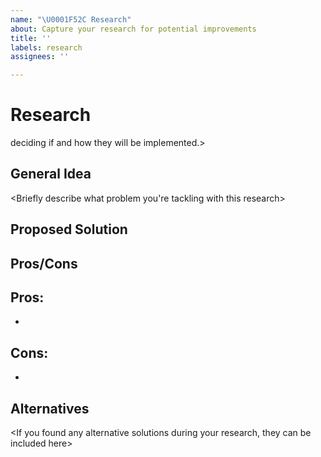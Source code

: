 ```yaml
---
name: "\U0001F52C Research"
about: Capture your research for potential improvements
title: ''
labels: research
assignees: ''

---
```


# Research

<Please note that we will discuss these ideas internally before>
deciding if and how they will be implemented.>

## General Idea

<Briefly describe what problem you're tackling with this research>

## Proposed Solution

## Pros/Cons
Pros:
- 
- 

Cons:
- 
- 

## Alternatives

<If you found any alternative solutions during your research, they can be included here>
